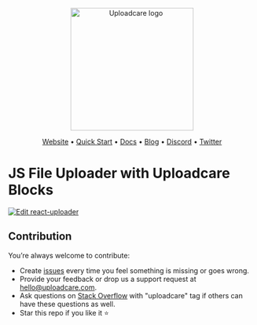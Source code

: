 <p align="center">
  <a href="https://uploadcare.com?ref=github-js-regular-example-readme">
    <picture>
      <source media="(prefers-color-scheme: light)" srcset="https://ucarecdn.com/1b4714cd-53be-447b-bbde-e061f1e5a22f/logo-safespace-transparent.svg">
      <source media="(prefers-color-scheme: dark)" srcset="https://ucarecdn.com/3b610a0a-780c-4750-a8b4-3bf4a8c90389/logo-transparent-inverted.svg">
      <img width=250 alt="Uploadcare logo" src="https://ucarecdn.com/1b4714cd-53be-447b-bbde-e061f1e5a22f/logo-safespace-transparent.svg">
    </picture>
  </a>
</p>
<p align="center">
  <a href="https://uploadcare.com?ref=github-js-regular-example-readme">Website</a> • 
  <a href="https://uploadcare.com/docs/start/quickstart?ref=github-js-regular-example-readme">Quick Start</a> • 
  <a href="https://uploadcare.com/docs?ref=github-js-regular-example-readme">Docs</a> • 
  <a href="https://uploadcare.com/blog?ref=github-js-regular-example-readme">Blog</a> • 
  <a href="https://discord.gg/mKWRgRsVz8?ref=github-js-regular-example-readme">Discord</a> •
  <a href="https://twitter.com/Uploadcare?ref=github-js-regular-example-readme">Twitter</a>
</p>

# JS File Uploader with Uploadcare Blocks

[![Edit react-uploader](https://codesandbox.io/static/img/play-codesandbox.svg)](https://codesandbox.io/s/github/uploadcare/blocks-examples/tree/main/examples/js-uploader/regular/)

## Contribution

You’re always welcome to contribute:

* Create [issues](https://github.com/uploadcare/blocks-examples/issues) every time you feel something is missing or goes wrong.
* Provide your feedback or drop us a support request at <a href="mailto:hello@uploadcare.com">hello@uploadcare.com</a>.
* Ask questions on [Stack Overflow](https://stackoverflow.com/questions/tagged/uploadcare) with "uploadcare" tag if others can have these questions as well.
* Star this repo if you like it ⭐️
